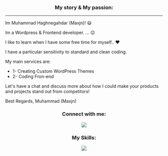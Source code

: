 
<p align="left">
<!--*My story & My passion -->
<h3 align="center">My story & My passion:</h3>
<p align="left">

---
<p align="left">
Im Muhammad Haghnegahdar (Maxjn)! 😃

Im a Wordpress & Frontend developer. ... 😉

 I like to learn when I have some free time for myself.. ❤️
</p>
<p align="left">
I have a particular sensitivity to standard and clean
coding.
</p>

My main services are:
- 1- Creating Custom WordPress Themes
- 2- Coding Fron-end

Let's have a chat and discuss more about how I could make your products and projects stand out from competitors!

Best Regards,
Muhammad (Maxjn)
</p>
<!--*Contacts -->
<h3 align="center">Connect with me:</h3>
<p align="center">
    <a href="https://www.linkedin.com/in/maxjn/" target="blank">
        <img src="https://skillicons.dev/icons?i=linkedin" />
    </a>
</p>

<!--*Skills -->
<h3 align="center">My Skills:</h3>
<p align="center">
  <a href="https://skillicons.dev">
    <img src="https://skillicons.dev/icons?i=html,css,js,bootstrap,tailwind,sass,wordpress,react,git,docker" />
  </a>
</p>
